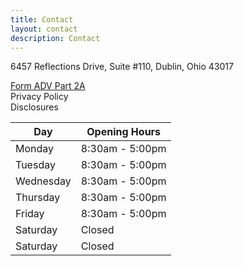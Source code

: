 ```yaml
---
title: Contact
layout: contact
description: Contact
---
```


6457 Reflections Drive, Suite #110, Dublin, Ohio 43017

[Form ADV Part 2A](https://raw.githubusercontent.com/heximer/heximer.github.io/main/assets/02-28-2022-HIM-Form-ADV-Part-2A-and-2B-FINAL.pdf)  
Privacy Policy  
Disclosures  


| Day       | Opening Hours   |
| --------- | --------------- |
| Monday    | 8:30am - 5:00pm |
| Tuesday   | 8:30am - 5:00pm |
| Wednesday | 8:30am - 5:00pm |
| Thursday  | 8:30am - 5:00pm |
| Friday    | 8:30am - 5:00pm |
| Saturday  | Closed          |
| Saturday  | Closed          |
